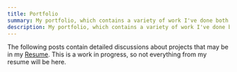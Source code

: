 ```yaml
---
title: Portfolio
summary: My portfolio, which contains a variety of work I've done both personal and professional.
description: My portfolio, which contains a variety of work I've done both personal and professional.
---
```


The following posts contain detailed discussions about projects that may be in my [Resume](https://resume.charlesmknox.com). This is a work in progress, so not everything from my resume will be here.
